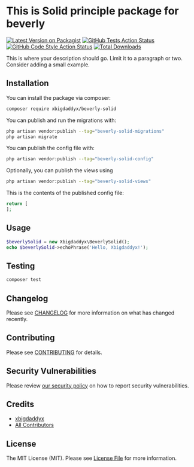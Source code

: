 # This is Solid principle package for beverly

[![Latest Version on Packagist](https://img.shields.io/packagist/v/xbigdaddyx/beverly-solid.svg?style=flat-square)](https://packagist.org/packages/xbigdaddyx/beverly-solid)
[![GitHub Tests Action Status](https://img.shields.io/github/actions/workflow/status/xbigdaddyx/beverly-solid/run-tests.yml?branch=main&label=tests&style=flat-square)](https://github.com/xbigdaddyx/beverly-solid/actions?query=workflow%3Arun-tests+branch%3Amain)
[![GitHub Code Style Action Status](https://img.shields.io/github/actions/workflow/status/xbigdaddyx/beverly-solid/fix-php-code-styling.yml?branch=main&label=code%20style&style=flat-square)](https://github.com/xbigdaddyx/beverly-solid/actions?query=workflow%3A"Fix+PHP+code+styling"+branch%3Amain)
[![Total Downloads](https://img.shields.io/packagist/dt/xbigdaddyx/beverly-solid.svg?style=flat-square)](https://packagist.org/packages/xbigdaddyx/beverly-solid)



This is where your description should go. Limit it to a paragraph or two. Consider adding a small example.

## Installation

You can install the package via composer:

```bash
composer require xbigdaddyx/beverly-solid
```

You can publish and run the migrations with:

```bash
php artisan vendor:publish --tag="beverly-solid-migrations"
php artisan migrate
```

You can publish the config file with:

```bash
php artisan vendor:publish --tag="beverly-solid-config"
```

Optionally, you can publish the views using

```bash
php artisan vendor:publish --tag="beverly-solid-views"
```

This is the contents of the published config file:

```php
return [
];
```

## Usage

```php
$beverlySolid = new Xbigdaddyx\BeverlySolid();
echo $beverlySolid->echoPhrase('Hello, Xbigdaddyx!');
```

## Testing

```bash
composer test
```

## Changelog

Please see [CHANGELOG](CHANGELOG.md) for more information on what has changed recently.

## Contributing

Please see [CONTRIBUTING](.github/CONTRIBUTING.md) for details.

## Security Vulnerabilities

Please review [our security policy](../../security/policy) on how to report security vulnerabilities.

## Credits

- [xbigdaddyx](https://github.com/xbigdaddyx)
- [All Contributors](../../contributors)

## License

The MIT License (MIT). Please see [License File](LICENSE.md) for more information.

